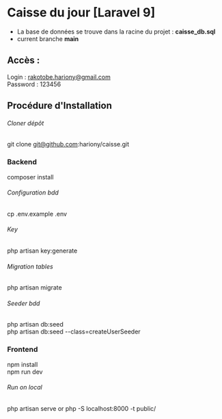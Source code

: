 # Caisse du jour [Laravel 9]
* La base de données se trouve dans la racine du projet : __caisse_db.sql__  
* current branche __main__  
## Accès :
Login : rakotobe.hariony@gmail.com  
Password : 123456  

## Procédure d'Installation

###### Cloner dépôt
git clone git@github.com:hariony/caisse.git

### Backend
composer install

###### Configuration bdd
cp .env.example .env

###### Key
php artisan key:generate


###### Migration tables
php artisan migrate

###### Seeder bdd
php artisan db:seed  
php artisan db:seed --class=createUserSeeder  

### Frontend
npm install  
npm run dev  


###### Run on local
php artisan serve or php -S localhost:8000 -t public/